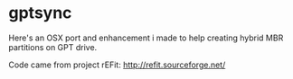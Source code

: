 gptsync
=======

Here's an OSX port and enhancement i made to help creating hybrid MBR partitions on GPT drive.

Code came from project rEFit: http://refit.sourceforge.net/
